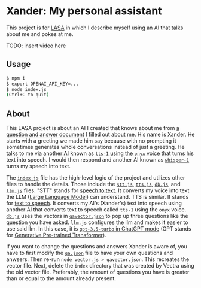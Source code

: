 # Xander: My personal assistant

This project is for [LASA](https://lasa.austinschools.org/) in which I describe myself using an AI that talks about me and pokes at me.

TODO: insert video here

## Usage

```sh
$ npm i
$ export OPENAI_API_KEY=...
$ node index.js
(Ctrl+C to quit)
```

## About

This LASA project is about an AI I created that knows about me from [a question and answer document](https://github.com/alexellis2010/lasa_ai/blob/main/qa.json) I filled out about me. His name is Xander. He starts with a greeting we made him say because with no prompting it sometimes generates whole conversations instead of just a greeting. He talks to me via another AI known as [`tts-1` using the `onyx` voice](https://platform.openai.com/docs/api-reference/audio/createSpeech) that turns his text into speech. I would then respond and another AI known as [`whisper-1`](https://platform.openai.com/docs/api-reference/audio/createTranscription) turns my speech into text.

The [`index.js`](https://github.com/alexellis2010/lasa_ai/blob/main/index.js) file has the high-level logic of the project and utilizes other files to handle the details. Those include the [`stt.js`](https://github.com/alexellis2010/lasa_ai/blob/main/stt.js), [`tts.js`](https://github.com/alexellis2010/lasa_ai/blob/main/tts.js), [`db.js`](https://github.com/alexellis2010/lasa_ai/blob/main/db.js), and [`llm.js`](https://github.com/alexellis2010/lasa_ai/blob/main/llm.js) files. "STT" stands for [speech to text](https://en.wikipedia.org/wiki/Speech_recognition). It converts my voice into text the LLM ([Large Language Model](https://en.wikipedia.org/wiki/Large_language_model)) can understand. TTS is similar. It stands for [text to speech](https://en.wikipedia.org/wiki/Speech_synthesis). It converts my AI's (Xander's) text into speech using another AI that converts text to speech called `tts-1` using the `onyx` voice. [`db.js`](https://github.com/alexellis2010/lasa_ai/blob/main/db.js) uses the vectors in [`qavector.json`](https://github.com/alexellis2010/lasa_ai/blob/main/qavector.json) to pop up three questions like the question you have asked. [`llm.js`](https://github.com/alexellis2010/lasa_ai/blob/main/llm.js) configures the llm and makes it easier to use said llm. In this case, it is [`gpt-3.5-turbo` in ChatGPT mode](https://platform.openai.com/docs/api-reference/chat/create) (GPT stands for [Generative Pre-trained Transformer](https://en.wikipedia.org/wiki/Generative_pre-trained_transformer)).

If you want to change the questions and answers Xander is aware of, you have to first modify the [`qa.json`](https://github.com/alexellis2010/lasa_ai/blob/main/qa.json) file to have your own questions and anwsers. Then re-run `node vector.js > qavector.json`. This recreates the vector file. Next, delete the `index` directory that was created by Vectra using the old vector file. Preferably, the amount of questions you have is greater than or equal to the amount already present.
